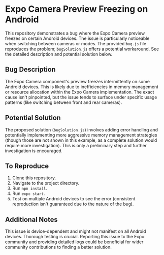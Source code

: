 # Expo Camera Preview Freezing on Android

This repository demonstrates a bug where the Expo Camera preview freezes on certain Android devices.  The issue is particularly noticeable when switching between cameras or modes. The provided `bug.js` file reproduces the problem; `bugSolution.js` offers a potential workaround.  See the detailed description and potential solution below.

## Bug Description

The Expo Camera component's preview freezes intermittently on some Android devices.  This is likely due to inefficiencies in memory management or resource allocation within the Expo Camera implementation.  The exact cause isn't pinpointed, but the issue tends to surface under specific usage patterns (like switching between front and rear cameras).

## Potential Solution

The proposed solution (`bugSolution.js`) involves adding error handling and potentially implementing more aggressive memory management strategies (though those are not shown in this example, as a complete solution would require more investigation). This is only a preliminary step and further investigation is encouraged.

## To Reproduce

1. Clone this repository.
2. Navigate to the project directory.
3. Run `npm install`.
4. Run `expo start`. 
5. Test on multiple Android devices to see the error (consistent reproduction isn't guaranteed due to the nature of the bug).

## Additional Notes

This issue is device-dependent and might not manifest on all Android devices.  Thorough testing is crucial. Reporting this issue to the Expo community and providing detailed logs could be beneficial for wider community contributions to finding a better solution.